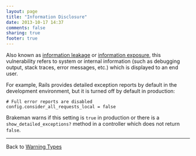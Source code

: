 ```yaml
---
layout: page
title: "Information Disclosure"
date: 2013-10-17 14:37
comments: false
sharing: true
footer: true
---
```


Also known as [information leakage](https://www.owasp.org/index.php/Information_Leakage) or [information exposure](http://cwe.mitre.org/data/definitions/200.html), this vulnerability refers to system or internal information (such as debugging output, stack traces, error messages, etc.) which is displayed to an end user.

For example, Rails provides detailed exception reports by default in the development environment, but it is turned off by default in production:

    # Full error reports are disabled
    config.consider_all_requests_local = false

Brakeman warns if this setting is `true` in production or there is a `show_detailed_exceptions?` method in a controller which does not return `false`.

---
Back to [Warning Types](/docs/warning_types)
